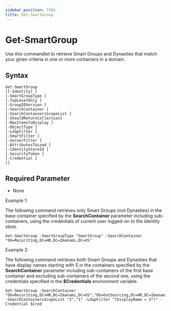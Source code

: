 ```yaml
---
sidebar_position: 7103
title: Get-SmartGroup
---
```


# Get-SmartGroup

Use this commandlet to retrieve Smart Groups and Dynasties that match your given criteria in one or more containers in a domain.

## Syntax

```
Get-SmartGroup  
[[-Identity] ]  
[-SmartGroupType ]  
[-TopLevelOnly ]  
[-GroupIDVersion ]  
[-SearchContainer ]  
[-SearchContainersScopeList ]  
[-ShouldReturnCollection]  
[-MaxItemsToDisplay ]  
[-ObjectType ]  
[-LdapFilter ]  
[-SmartFilter ]  
[-ServerFilter ]  
[-AttributesToLoad ]  
[-IdentityStoreId ]  
[-SecurityToken ]  
[-Credential ]  
[]
```
## Required Parameter

* None

Example 1:

The following command retrieves only Smart Groups (not Dynasties) in the base container specified by the **SearchContainer** parameter including sub-containers, using the credentials of current user logged-on to the identity store.

```
Get-SmartGroup -SmartGroupType "SmartGroup" -SearchContainer "OU=Recuriting,DC=HR,DC=Imanami,DC=US"
```
Example 2:

The following command retrieves both Smart Groups and Dynasties that have display names starting with S in the containers specified by the **SearchContainer** parameter including sub-containers of the first base container and excluding sub-containers of the second one, using the credentials specified in the **$Credentials** environment variable.

```
Get-SmartGroup -SearchContainer "OU=Recuriting,DC=HR,DC=Imanami,DC=US","OU=OutSourcing,DC=HR,DC=Imanami,DC=US" -SearchContainersScopeList "2","1" -LdapFilter "(DisplayName = S*)" -Credential $Cred  

```
